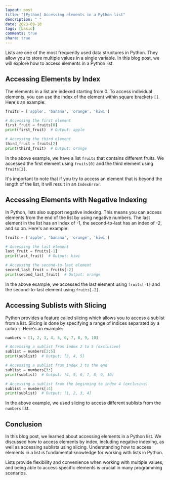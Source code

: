 ```yaml
---
layout: post
title: "[Python] Accessing elements in a Python list"
description: " "
date: 2023-09-10
tags: [basic]
comments: true
share: true
---
```


Lists are one of the most frequently used data structures in Python. They allow you to store multiple values in a single variable. In this blog post, we will explore how to access elements in a Python list.

## Accessing Elements by Index

The elements in a list are indexed starting from 0. To access individual elements, you can use the index of the element within square brackets `[]`. Here's an example:

```python
fruits = ['apple', 'banana', 'orange', 'kiwi']

# Accessing the first element
first_fruit = fruits[0]
print(first_fruit)  # Output: apple

# Accessing the third element
third_fruit = fruits[2]
print(third_fruit)  # Output: orange
```
In the above example, we have a list `fruits` that contains different fruits. We accessed the first element using `fruits[0]` and the third element using `fruits[2]`.

It's important to note that if you try to access an element that is beyond the length of the list, it will result in an `IndexError`.

## Accessing Elements with Negative Indexing

In Python, lists also support negative indexing. This means you can access elements from the end of the list by using negative numbers. The last element in the list has an index of -1, the second-to-last has an index of -2, and so on. Here's an example:

```python
fruits = ['apple', 'banana', 'orange', 'kiwi']

# Accessing the last element
last_fruit = fruits[-1]
print(last_fruit)  # Output: kiwi

# Accessing the second-to-last element
second_last_fruit = fruits[-2]
print(second_last_fruit)  # Output: orange
```
In the above example, we accessed the last element using `fruits[-1]` and the second-to-last element using `fruits[-2]`.

## Accessing Sublists with Slicing

Python provides a feature called slicing which allows you to access a sublist from a list. Slicing is done by specifying a range of indices separated by a colon `:`. Here's an example:

```python
numbers = [1, 2, 3, 4, 5, 6, 7, 8, 9, 10]

# Accessing a sublist from index 2 to 5 (exclusive)
sublist = numbers[2:5]
print(sublist)  # Output: [3, 4, 5]

# Accessing a sublist from index 3 to the end
sublist = numbers[3:]
print(sublist)  # Output: [4, 5, 6, 7, 8, 9, 10]

# Accessing a sublist from the beginning to index 4 (exclusive)
sublist = numbers[:4]
print(sublist)  # Output: [1, 2, 3, 4]
```
In the above example, we used slicing to access different sublists from the `numbers` list.

## Conclusion

In this blog post, we learned about accessing elements in a Python list. We discussed how to access elements by index, including negative indexing, as well as accessing sublists using slicing. Understanding how to access elements in a list is fundamental knowledge for working with lists in Python.

Lists provide flexibility and convenience when working with multiple values, and being able to access specific elements is crucial in many programming scenarios.